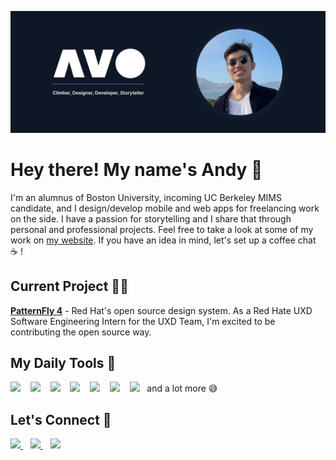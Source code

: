 [![andy vo header](github_banner.png)](https://andyvo.com)

<h1 align='left'>
  Hey there! My name's Andy 👋
</h1>

<p align='left'>
  I'm an alumnus of Boston University, incoming UC Berkeley MIMS candidate, and I design/develop mobile and web apps for freelancing work on the side. I have a passion for storytelling and I share that through personal and professional projects. Feel free to take a look at some of my work on <a href="https://andyvo.com">my website</a>. If you have an idea in mind, let's set up a coffee chat ☕ !
</p>

<h2 align='left'>
  Current Project 👨‍💻
</h2>

<p align='left'>
  <a href="https://patternfly-react-main.surge.sh/"><b>PatternFly 4</b></a> - Red Hat's open source design system. As a Red Hate UXD Software Engineering Intern for the UXD Team, I'm excited to be contributing the open source way.
</p>

<h2 align='left'>
  My Daily Tools 🔨
</h2>

<p align='left'>
  <img src="https://img.shields.io/badge/Figma-F24E1E?style=for-the-badge&logo=figma&logoColor=white"/>
  &nbsp;&nbsp;
  <img src="https://img.shields.io/badge/React-20232A?style=for-the-badge&logo=react&logoColor=61DAFB"/>
  &nbsp;&nbsp;
  <img src="https://img.shields.io/badge/Android_Studio-3DDC84?style=for-the-badge&logo=android-studio&logoColor=white"/>
  &nbsp;&nbsp;
  <img src="https://img.shields.io/badge/Jira-0052CC?style=for-the-badge&logo=Jira&logoColor=white"/>
  &nbsp;&nbsp;
  <img src="https://img.shields.io/badge/Notion-000000?style=for-the-badge&logo=notion&logoColor=white"/>
  &nbsp;&nbsp;
  <img src="https://img.shields.io/badge/Linux-FCC624?style=for-the-badge&logo=linux&logoColor=black"/>
  &nbsp;&nbsp;
  <img src="https://img.shields.io/badge/Spotify-1ED760?&style=for-the-badge&logo=spotify&logoColor=white"/>
  &nbsp;
  and a lot more 😅
</p>
  
<h2 align='left'>
  Let's Connect 🤝
</h2>

<p align='left'>
  <a href="https://www.linkedin.com/in/andyyvo/">
    <img src="https://img.shields.io/badge/LinkedIn-0077B5?style=for-the-badge&logo=linkedin&logoColor=white"/>
  </a>
  &nbsp;&nbsp;
  <a href="https://www.instagram.com/theandyvo/">
    <img src="https://img.shields.io/badge/Instagram-E4405F?style=for-the-badge&logo=instagram&logoColor=white"/>
  </a>
  &nbsp;&nbsp;
  <a href="mailto:andyvo@bu.edu">
    <img src="https://img.shields.io/badge/Gmail-D14836?style=for-the-badge&logo=gmail&logoColor=white"/>
  </a>
</p>

<!--
**andyyvo/andyyvo** is a ✨ _special_ ✨ repository because its `README.md` (this file) appears on your GitHub profile.

Here are some ideas to get you started:

- 🔭 I’m currently working on ...
- 🌱 I’m currently learning ...
- 👯 I’m looking to collaborate on ...
- 🤔 I’m looking for help with ...
- 💬 Ask me about ...
- 📫 How to reach me: ...
- 😄 Pronouns: ...
- ⚡ Fun fact: ...
-->
